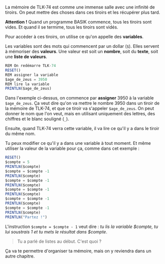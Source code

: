 La mémoire de TLK-74 est comme une immense salle avec une infinité de tiroirs.
On peut mettre des choses dans ces tiroirs et les récupérer plus tard.

__Attention !__
Quand un programme BASIK commence, tous les tiroirs sont vides.
Et quand il se termime, tous les tiroirs sont vidés.

Pour accéder à ces tiroirs, on utilise ce qu'on appelle des __variables__.

Les variables sont des mots qui commencent par un dollar (`$`).
Elles servent à mémoriser des __valeurs__.
Une valeur est soit un __nombre__, soit du __texte__, soit une __liste de valeurs__.

```ts
REM On redémarre TLK-74
RESET()
REM assigner la variable
$age_de_zeus = 3950
REM lire la variable
PRINTLN($age_de_zeus)
```

Dans l'exemple ci-dessus, on commence par __assigner__ 3950 à la variable `$age_de_zeus`.
Ça veut dire qu'on va mettre le nombre 3950 dans un tiroir de la mémoire de TLK-74,
et que ce tiroir va s'appeler `$age_de_zeus`.
On peut donner le nom que l'on veut, mais en utilisant uniquement des lettres,
des chiffres et le blanc souligné (`_`).

Ensuite, quand TLK-74 verra cette variable, il va lire ce qu'il y a dans le tiroir du même nom.

Tu peux modifier ce qu'il y a dans une variable à tout moment.
Et même utiliser la valeur de la variable pour ça, comme dans cet exemple :

```ts
RESET()
$compte = 5
PRINTLN($compte)
$compte = $compte -1 
PRINTLN($compte)
$compte = $compte -1 
PRINTLN($compte)
$compte = $compte -1 
PRINTLN($compte)
$compte = $compte -1 
PRINTLN($compte)
$compte = $compte -1 
PRINTLN($compte)
PRINTLN("Partez !")
```

L'instruction `$compte = $compte - 1` veut dire : _tu lis la variable $compte, tu lui soustrais 1 et tu mets le résultat dans $compte_.

> Tu a parlé de listes au début.
> C'est quoi ?

Ça va te permettre d'organiser ta mémoire, mais on y reviendra dans un autre chapitre.

